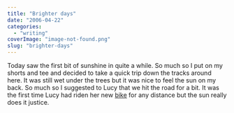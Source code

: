 ```yaml
---
title: "Brighter days"
date: "2006-04-22"
categories: 
  - "writing"
coverImage: "image-not-found.png"
slug: "brighter-days"
---
```


Today saw the first bit of sunshine in quite a while. So much so I put on my shorts and tee and decided to take a quick trip down the tracks around here. It was still wet under the trees but it was nice to feel the sun on my back. So much so I suggested to Lucy that we hit the road for a bit. It was the first time Lucy had riden her new [bike](http://static.flickr.com/49/132962468_4e607a47aa_b.jpg) for any distance but the sun really does it justice.
